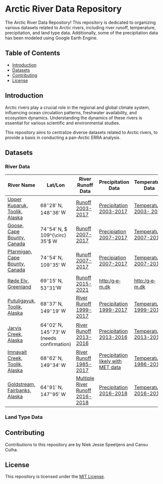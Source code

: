 # Arctic River Data Repository

The Arctic River Data Repository! This repository is dedicated to organizing various datasets related to Arctic rivers, including river runoff, temperature, precipitation, and land type data. Additionally, some of the precipitation data has been modeled using Google Earth Engine.

## Table of Contents

- [Introduction](#introduction)
- [Datasets](#datasets)
- [Contributing](#contributing)
- [License](#license)

## Introduction

Arctic rivers play a crucial role in the regional and global climate system, influencing ocean circulation patterns, freshwater availability, and ecosystem dynamics. Understanding the dynamics of these rivers is essential for various scientific and environmental studies.

This repository aims to centralize diverse datasets related to Arctic rivers, to provide a basis in conducting a pan-Arctic ERRA analysis.

## Datasets

### River Data

| River Name         | Lat/Lon          | River Runoff Data                               | Precipitation Data                             | Temperature Data                                |
|--------------------|------------------|-------------------------------------------------|------------------------------------------------|-------------------------------------------------|
| [Upper Kuparuk, Toolik, Alaska](Permafrost_ERRA_Arctic/Upper_Kuparuk) | $68^{\circ} 28'$ N, $148^{\circ}36'$ W | [Runoff 2003-2017](Permafrost_ERRA_Arctic/Upper_Kuparuk/ERRA_Ready_Data/UK_synthesized_data.txt) | [Precipitation 2003-2017](Permafrost_ERRA_Arctic/Upper_Kuparuk/ERRA_Ready_Data/UK_synthesized_data.txt) | [Temperature 2003- 2017](Permafrost_ERRA_Arctic/Upper_Kuparuk/ERRA_Ready_Data/UK_synthesized_data.txt)    |
| [Goose, Cape Bounty, Canada](Cape_Bounty) | $74^{\circ} 54'$ N, $ 109^{\circ} 35'$ W| [Runoff 2007-2017](Permafrost_ERRA_Arctic/Cape_Bounty/ERRA_Ready_Data/CB_thawingdepth_hourly.txt) | [Precipiation 2007-2017](Permafrost_ERRA_Arctic/Cape_Bounty/ERRA_Ready_Data/CB_thawingdepth_hourly.txt) | [Temperature 2007-2017](Permafrost_ERRA_Arctic/Cape_Bounty/ERRA_Ready_Data/CB_thawingdepth_hourly.txt)    |
| [Ptarmigan, Cape Bounty, Canada](Permafrost_ERRA_Arctic/Cape_Bounty) | $74^{\circ} 54'$ N, $109^{\circ} 35'$ W | [Runoff 2007-2017](Permafrost_ERRA_Arctic/Cape_Bounty/ERRA_Ready_Data/CB_thawingdepth_dist_hourly.txt) | [Precipiation 2007-2017](Permafrost_ERRA_Arctic/Cape_Bounty/ERRA_Ready_Data/CB_thawingdepth_dist_hourly.txt) | [Temperature 2007-2017](Permafrost_ERRA_Arctic/Cape_Bounty/ERRA_Ready_Data/CB_thawingdepth_dist_hourly.txt)    |
| [Røde Elv, Greenland](Permafrost_ERRA_Arctic/Rodeelv) | $69^{\circ} 15'$ N, $53^{\circ} 31'$W| [Runoff 2015-2021](Permafrost_ERRA_Arctic/Rodeelv) | [http:/g‐e‐m.dk](http:/g‐e‐m.dk) | [http:/g‐e‐m.dk](http:/g‐e‐m.dk)    |
| [Putuligayuk, Toolik, Alaska](Permafrost_ERRA_Arctic/Putuligayuk) | $68^{\circ} 37'$ N, $149^{\circ}19'$ W  | [River Runoff 1999-2017](Permafrost_ERRA_Arctic/Putuligayuk/ERRA_Ready_Data/PR_synthesized_data.txt) | [Precipitation 1999-2017](Permafrost_ERRA_Arctic/Putuligayuk/ERRA_Ready_Data/PR_synthesized_data.txt) | [Temperature 1999-2017](Permafrost_ERRA_Arctic/Putuligayuk/ERRA_Ready_Data/PR_synthesized_data.txt)    |
| [Jarvis Creek, Alaska](Permafrost_ERRA_Arctic/Jarvis_Creek) | $64^{\circ} 02'$ N, $145^{\circ}73'$ W  (needs confirmation)| [River Runoff 2013-2016](Permafrost_ERRA_Arctic/Jarvis_Creek/ERRA_Ready_Data/PR_synthesized_data.txt) | [Precipitation 2013-2016](Permafrost_ERRA_Arctic/Jarvis_Creek/ERRA_Ready_Data/PR_synthesized_data.txt) | [Temperature 2013-2016](Permafrost_ERRA_Arctic/Jarvis_Creek/ERRA_Ready_Data/PR_synthesized_data.txt)    |
| [Imnavait Creek, Toolik, Alaska](Permafrost_ERRA_Arctic/Imnavait_Creek) | $68^{\circ} 62'$ N, $149^{\circ}34'$ W | [River Runoff 1985-2017](Permafrost_ERRA_Arctic/Imnavait_Creek/Discharge/ImnavaitCr_Historical_Discharge_1985_2017_2018Aug6.csv) | [Precipitation likely with MET data](Permafrost_ERRA_Arctic/Imnavait_Creek/Meteorologic_Data) | [Temperature 1986-2018](Permafrost_ERRA_Arctic/Imnavait_Creek/Meteorologic_Data/MET)    |
| [Goldstream, Fairbanks, Alaska](Permafrost_ERRA_Arctic/Goldstream) | $64^{\circ} 91'$ N, $147^{\circ}95'$ W | [Multiple River Runoff 2016-2018](Permafrost_ERRA_Arctic/Goldstream/ERRA_Ready_Data/GS_synthesized_data.txt) | [Precipitation  2016-2018](Permafrost_ERRA_Arctic/Goldstream/ERRA_Ready_Data/GS_synthesized_data.txt) | [Temperature  2016-2018](Permafrost_ERRA_Arctic/Goldstream/ERRA_Ready_Data/GS_synthesized_data.txt)    |

### Land Type Data


## Contributing

Contributions to this repository are by Niek Jesse Speetjens and Cansu Culha.

## License

This repository is licensed under the [MIT License](LICENSE).
